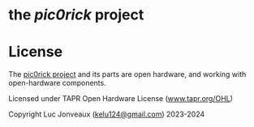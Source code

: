 # the _pic0rick_ project

	



# License


The [pic0rick project](https://github.com/kelu124/pic0rick) and its parts are open hardware, and working with open-hardware components.

Licensed under TAPR Open Hardware License (www.tapr.org/OHL)

Copyright Luc Jonveaux (kelu124@gmail.com) 2023-2024
